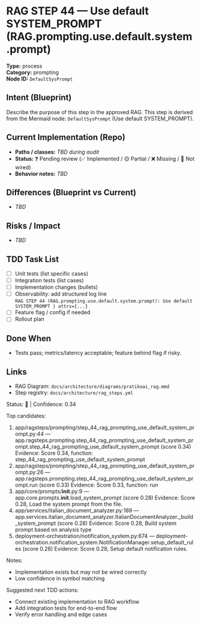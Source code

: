 # RAG STEP 44 — Use default SYSTEM_PROMPT (RAG.prompting.use.default.system.prompt)

**Type:** process  
**Category:** prompting  
**Node ID:** `DefaultSysPrompt`

## Intent (Blueprint)
Describe the purpose of this step in the approved RAG. This step is derived from the Mermaid node: `DefaultSysPrompt` (Use default SYSTEM_PROMPT).

## Current Implementation (Repo)
- **Paths / classes:** _TBD during audit_
- **Status:** ❓ Pending review (✅ Implemented / 🟡 Partial / ❌ Missing / 🔌 Not wired)
- **Behavior notes:** _TBD_

## Differences (Blueprint vs Current)
- _TBD_

## Risks / Impact
- _TBD_

## TDD Task List
- [ ] Unit tests (list specific cases)
- [ ] Integration tests (list cases)
- [ ] Implementation changes (bullets)
- [ ] Observability: add structured log line  
  `RAG STEP 44 (RAG.prompting.use.default.system.prompt): Use default SYSTEM_PROMPT | attrs={...}`
- [ ] Feature flag / config if needed
- [ ] Rollout plan

## Done When
- Tests pass; metrics/latency acceptable; feature behind flag if risky.

## Links
- RAG Diagram: `docs/architecture/diagrams/pratikoai_rag.mmd`
- Step registry: `docs/architecture/rag_steps.yml`


<!-- AUTO-AUDIT:BEGIN -->
Status: 🔌  |  Confidence: 0.34

Top candidates:
1) app/ragsteps/prompting/step_44_rag_prompting_use_default_system_prompt.py:44 — app.ragsteps.prompting.step_44_rag_prompting_use_default_system_prompt.step_44_rag_prompting_use_default_system_prompt (score 0.34)
   Evidence: Score 0.34, function: step_44_rag_prompting_use_default_system_prompt
2) app/ragsteps/prompting/step_44_rag_prompting_use_default_system_prompt.py:26 — app.ragsteps.prompting.step_44_rag_prompting_use_default_system_prompt.run (score 0.33)
   Evidence: Score 0.33, function: run
3) app/core/prompts/__init__.py:9 — app.core.prompts.__init__.load_system_prompt (score 0.28)
   Evidence: Score 0.28, Load the system prompt from the file.
4) app/services/italian_document_analyzer.py:189 — app.services.italian_document_analyzer.ItalianDocumentAnalyzer._build_system_prompt (score 0.28)
   Evidence: Score 0.28, Build system prompt based on analysis type
5) deployment-orchestration/notification_system.py:674 — deployment-orchestration.notification_system.NotificationManager.setup_default_rules (score 0.28)
   Evidence: Score 0.28, Setup default notification rules.

Notes:
- Implementation exists but may not be wired correctly
- Low confidence in symbol matching

Suggested next TDD actions:
- Connect existing implementation to RAG workflow
- Add integration tests for end-to-end flow
- Verify error handling and edge cases
<!-- AUTO-AUDIT:END -->